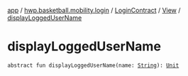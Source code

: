 [app](../../../index.md) / [hwp.basketball.mobility.login](../../index.md) / [LoginContract](../index.md) / [View](index.md) / [displayLoggedUserName](.)

# displayLoggedUserName

`abstract fun displayLoggedUserName(name: `[`String`](https://kotlinlang.org/api/latest/jvm/stdlib/kotlin/-string/index.html)`): `[`Unit`](https://kotlinlang.org/api/latest/jvm/stdlib/kotlin/-unit/index.html)